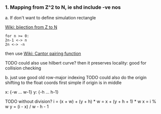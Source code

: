 ### 1. Mapping from Z^2 to N, ie shd include -ve nos

a. If don't want to define simulation rectangle

[Wiki: bijection from Z to N](https://en.wikipedia.org/wiki/Bijection#/media/File:A_bijection_from_the_natural_numbers_to_the_integers.png)

```
for n >= 0:
2n-1 <-> n
2n <-> -n
```

then use [Wiki: Cantor pairing function](https://en.wikipedia.org/wiki/Pairing_function#Cantor_pairing_function)

TODO could also use hilbert curve? then it preserves locality: good for collision checking

b. just use good old row-major indexing
TODO could also do the origin shifting to the float coords first
simple if origin is in middle

x: {-w ... w-1}
y: {-h ... h-1}

TODO without division?
i = (x + w) + (y + h) * w = x + (y + h + 1) * w
x = i % w
y = (i - x) / w - h - 1
